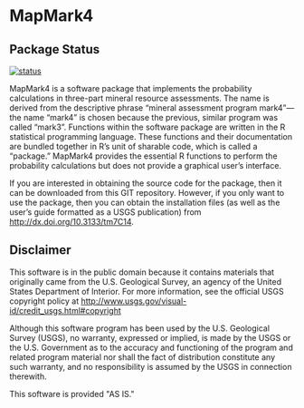 MapMark4
========

Package Status
--------------

[![status](https://img.shields.io/badge/USGS-Support-yellow.svg)](https://owi.usgs.gov/R/packages.html#support)

MapMark4 is a software package that implements the probability calculations in three-part mineral resource assessments. The name is derived from the descriptive phrase “mineral assessment program mark4”—the name “mark4” is chosen because the previous, similar program was called “mark3”. Functions within the software package are written in the R statistical programming language. These functions and their documentation are bundled together in R’s unit of sharable code, which is called a “package.” MapMark4 provides the essential R functions to perform the probability calculations but does not provide a graphical user’s interface.

If you are interested in obtaining the source code for the package, then it can be downloaded from this GIT repository. However, if you only want to use the package, then you can obtain the installation files (as well as the user’s guide formatted as a USGS publication) from <http://dx.doi.org/10.3133/tm7C14>.

Disclaimer
----------

This software is in the public domain because it contains materials that originally came from the U.S. Geological Survey, an agency of the United States Department of Interior. For more information, see the official USGS copyright policy at <http://www.usgs.gov/visual-id/credit_usgs.html#copyright>

Although this software program has been used by the U.S. Geological Survey (USGS), no warranty, expressed or implied, is made by the USGS or the U.S. Government as to the accuracy and functioning of the program and related program material nor shall the fact of distribution constitute any such warranty, and no responsibility is assumed by the USGS in connection therewith.

This software is provided "AS IS."

<!-- README.md is generated from README.Rmd. Please edit that file -->
